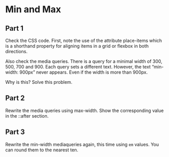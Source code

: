 # Min and Max

## Part 1

Check the CSS code. First, note the use of the attribute place-items which is a shorthand property for aligning items in a grid or flexbox in both directions.

Also check the media queries. There is a query for a minimal width of 300, 500, 700 and 900. Each query sets a different text. However, the text “min-width: 900px” never appears. Even if the width is more than 900px.

Why is this? Solve this problem.

## Part 2

Rewrite the media queries using max-width. Show the corresponding value in the ::after section.

## Part 3

Rewrite the min-width mediaqueries again, this time using `em` values. You can round them to the nearest ten.